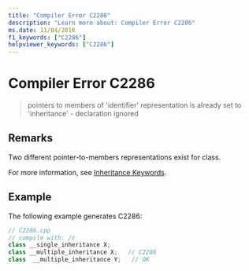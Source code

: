 ```yaml
---
title: "Compiler Error C2286"
description: "Learn more about: Compiler Error C2286"
ms.date: 11/04/2016
f1_keywords: ["C2286"]
helpviewer_keywords: ["C2286"]
---
```

# Compiler Error C2286

> pointers to members of 'identifier' representation is already set to 'inheritance' - declaration ignored

## Remarks

Two different pointer-to-members representations exist for class.

For more information, see [Inheritance Keywords](../../cpp/inheritance-keywords.md).

## Example

The following example generates C2286:

```cpp
// C2286.cpp
// compile with: /c
class __single_inheritance X;
class __multiple_inheritance X;   // C2286
class  __multiple_inheritance Y;   // OK
```
